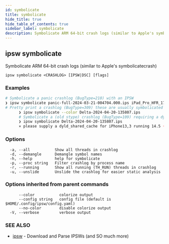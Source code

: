 ```yaml
---
id: symbolicate
title: symbolicate
hide_title: true
hide_table_of_contents: true
sidebar_label: symbolicate
description: Symbolicate ARM 64-bit crash logs (similar to Apple's symbolicatecrash)
---
```

## ipsw symbolicate

Symbolicate ARM 64-bit crash logs (similar to Apple's symbolicatecrash)

```
ipsw symbolicate <CRASHLOG> [IPSW|DSC] [flags]
```

### Examples

```bash
# Symbolicate a panic crashlog (BugType=210) with an IPSW
❯ ipsw symbolicate panic-full-2024-03-21-004704.000.ips iPad_Pro_HFR_17.4_21E219_Restore.ipsw
# Pretty print a crashlog (BugType=309) these are usually symbolicated by the OS
	  ❯ ipsw symbolicate --color Delta-2024-04-20-135807.ips
	  # Symbolicate a (old stype) crashlog (BugType=109) requiring a dyld_shared_cache to symbolicate
	  ❯ ipsw symbolicate Delta-2024-04-20-135807.ips
	  ⨯ please supply a dyld_shared_cache for iPhone13,3 running 14.5 (18E5154f)
```

### Options

```
  -a, --all           Show all threads in crashlog
  -d, --demangle      Demangle symbol names
  -h, --help          help for symbolicate
  -p, --proc string   Filter crashlog by process name
  -r, --running       Show all running (TH_RUN) threads in crashlog
  -u, --unslide       Unslide the crashlog for easier static analysis
```

### Options inherited from parent commands

```
      --color           colorize output
      --config string   config file (default is $HOME/.config/ipsw/config.yaml)
      --no-color        disable colorize output
  -V, --verbose         verbose output
```

### SEE ALSO

* [ipsw](/docs/cli/ipsw)	 - Download and Parse IPSWs (and SO much more)

